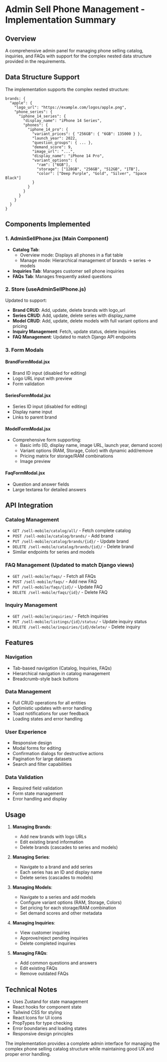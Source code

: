 # Admin Sell Phone Management - Implementation Summary

## Overview
A comprehensive admin panel for managing phone selling catalog, inquiries, and FAQs with support for the complex nested data structure provided in the requirements.

## Data Structure Support
The implementation supports the complex nested structure:
```
brands: {
  "apple": {
    "logo_url": "https://example.com/logos/apple.png",
    "phone_series": {
      "iphone_14_series": {
        "display_name": "iPhone 14 Series",
        "phones": {
          "iphone_14_pro": {
            "variant_prices": { "256GB": { "6GB": 135000 } },
            "launch_year": 2022,
            "question_groups": { ... },
            "demand_score": 9,
            "image_url": "...",
            "display_name": "iPhone 14 Pro",
            "variant_options": {
              "ram": ["6GB"],
              "storage": ["128GB", "256GB", "512GB", "1TB"],
              "color": ["Deep Purple", "Gold", "Silver", "Space Black"]
            }
          }
        }
      }
    }
  }
}
```

## Components Implemented

### 1. AdminSellPhone.jsx (Main Component)
- **Catalog Tab**: 
  - Overview mode: Displays all phones in a flat table
  - Manage mode: Hierarchical management of brands → series → models
- **Inquiries Tab**: Manages customer sell phone inquiries
- **FAQs Tab**: Manages frequently asked questions

### 2. Store (useAdminSellPhone.js)
Updated to support:
- **Brand CRUD**: Add, update, delete brands with logo_url
- **Series CRUD**: Add, update, delete series with display_name
- **Model CRUD**: Add, update, delete models with full variant options and pricing
- **Inquiry Management**: Fetch, update status, delete inquiries
- **FAQ Management**: Updated to match Django API endpoints

### 3. Form Modals

#### BrandFormModal.jsx
- Brand ID input (disabled for editing)
- Logo URL input with preview
- Form validation

#### SeriesFormModal.jsx
- Series ID input (disabled for editing)
- Display name input
- Links to parent brand

#### ModelFormModal.jsx
- Comprehensive form supporting:
  - Basic info (ID, display name, image URL, launch year, demand score)
  - Variant options (RAM, Storage, Color) with dynamic add/remove
  - Pricing matrix for storage/RAM combinations
  - Image preview

#### FaqFormModal.jsx
- Question and answer fields
- Large textarea for detailed answers

## API Integration

### Catalog Management
- `GET /sell-mobile/catalog/all/` - Fetch complete catalog
- `POST /sell-mobile/catalog/brands/` - Add brand
- `PUT /sell-mobile/catalog/brands/{id}/` - Update brand
- `DELETE /sell-mobile/catalog/brands/{id}/` - Delete brand
- Similar endpoints for series and models

### FAQ Management (Updated to match Django views)
- `GET /sell-mobile/faqs/` - Fetch all FAQs
- `POST /sell-mobile/faqs/` - Add new FAQ
- `PUT /sell-mobile/faqs/{id}/` - Update FAQ
- `DELETE /sell-mobile/faqs/{id}/` - Delete FAQ

### Inquiry Management
- `GET /sell-mobile/inquiries/` - Fetch inquiries
- `PUT /sell-mobile/listings/{id}/status/` - Update inquiry status
- `DELETE /sell-mobile/inquiries/{id}/delete/` - Delete inquiry

## Features

### Navigation
- Tab-based navigation (Catalog, Inquiries, FAQs)
- Hierarchical navigation in catalog management
- Breadcrumb-style back buttons

### Data Management
- Full CRUD operations for all entities
- Optimistic updates with error handling
- Toast notifications for user feedback
- Loading states and error handling

### User Experience
- Responsive design
- Modal forms for editing
- Confirmation dialogs for destructive actions
- Pagination for large datasets
- Search and filter capabilities

### Data Validation
- Required field validation
- Form state management
- Error handling and display

## Usage

1. **Managing Brands**: 
   - Add new brands with logo URLs
   - Edit existing brand information
   - Delete brands (cascades to series and models)

2. **Managing Series**:
   - Navigate to a brand and add series
   - Each series has an ID and display name
   - Delete series (cascades to models)

3. **Managing Models**:
   - Navigate to a series and add models
   - Configure variant options (RAM, Storage, Colors)
   - Set pricing for each storage/RAM combination
   - Set demand scores and other metadata

4. **Managing Inquiries**:
   - View customer inquiries
   - Approve/reject pending inquiries
   - Delete completed inquiries

5. **Managing FAQs**:
   - Add common questions and answers
   - Edit existing FAQs
   - Remove outdated FAQs

## Technical Notes

- Uses Zustand for state management
- React hooks for component state
- Tailwind CSS for styling
- React Icons for UI icons
- PropTypes for type checking
- Error boundaries and loading states
- Responsive design principles

The implementation provides a complete admin interface for managing the complex phone selling catalog structure while maintaining good UX and proper error handling.
